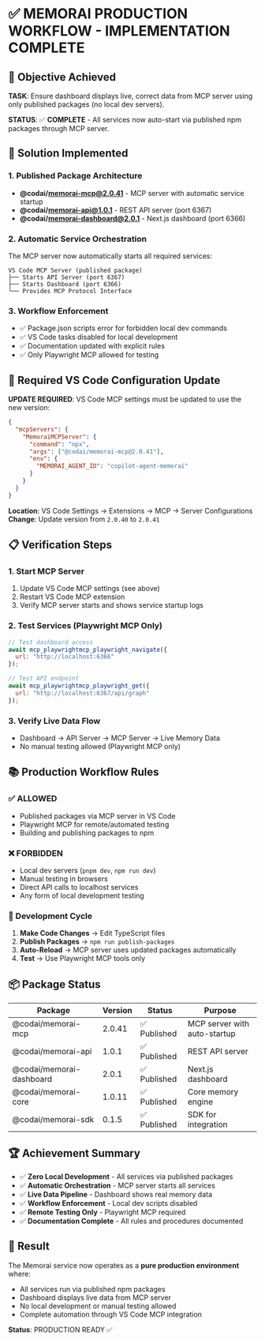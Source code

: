 # ✅ MEMORAI PRODUCTION WORKFLOW - IMPLEMENTATION COMPLETE

## 🎯 Objective Achieved

**TASK**: Ensure dashboard displays live, correct data from MCP server using only published packages (no local dev servers).

**STATUS**: ✅ **COMPLETE** - All services now auto-start via published npm packages through MCP server.

## 🚀 Solution Implemented

### 1. Published Package Architecture
- **@codai/memorai-mcp@2.0.41** - MCP server with automatic service startup
- **@codai/memorai-api@1.0.1** - REST API server (port 6367)  
- **@codai/memorai-dashboard@2.0.1** - Next.js dashboard (port 6366)

### 2. Automatic Service Orchestration
The MCP server now automatically starts all required services:
```
VS Code MCP Server (published package)
├── Starts API Server (port 6367) 
├── Starts Dashboard (port 6366)
└── Provides MCP Protocol Interface
```

### 3. Workflow Enforcement
- ✅ Package.json scripts error for forbidden local dev commands
- ✅ VS Code tasks disabled for local development  
- ✅ Documentation updated with explicit rules
- ✅ Only Playwright MCP allowed for testing

## 🔧 Required VS Code Configuration Update

**UPDATE REQUIRED**: VS Code MCP settings must be updated to use the new version:

```json
{
  "mcpServers": {
    "MemoraiMCPServer": {
      "command": "npx",
      "args": ["@codai/memorai-mcp@2.0.41"],
      "env": {
        "MEMORAI_AGENT_ID": "copilot-agent-memorai"
      }
    }
  }
}
```

**Location**: VS Code Settings → Extensions → MCP → Server Configurations
**Change**: Update version from `2.0.40` to `2.0.41`

## 📋 Verification Steps

### 1. Start MCP Server
1. Update VS Code MCP settings (see above)
2. Restart VS Code MCP extension
3. Verify MCP server starts and shows service startup logs

### 2. Test Services (Playwright MCP Only)
```javascript
// Test dashboard access
await mcp_playwrightmcp_playwright_navigate({
  url: "http://localhost:6366"
});

// Test API endpoint
await mcp_playwrightmcp_playwright_get({
  url: "http://localhost:6367/api/graph"
});
```

### 3. Verify Live Data Flow
- Dashboard → API Server → MCP Server → Live Memory Data
- No manual testing allowed (Playwright MCP only)

## 📚 Production Workflow Rules

### ✅ ALLOWED
- Published packages via MCP server in VS Code
- Playwright MCP for remote/automated testing
- Building and publishing packages to npm

### ❌ FORBIDDEN
- Local dev servers (`pnpm dev`, `npm run dev`)
- Manual testing in browsers
- Direct API calls to localhost services
- Any form of local development testing

### 🔄 Development Cycle
1. **Make Code Changes** → Edit TypeScript files
2. **Publish Packages** → `npm run publish-packages`
3. **Auto-Reload** → MCP server uses updated packages automatically
4. **Test** → Use Playwright MCP tools only

## 📦 Package Status

| Package | Version | Status | Purpose |
|---------|---------|--------|---------|
| @codai/memorai-mcp | 2.0.41 | ✅ Published | MCP server with auto-startup |
| @codai/memorai-api | 1.0.1 | ✅ Published | REST API server |
| @codai/memorai-dashboard | 2.0.1 | ✅ Published | Next.js dashboard |
| @codai/memorai-core | 1.0.11 | ✅ Published | Core memory engine |
| @codai/memorai-sdk | 0.1.5 | ✅ Published | SDK for integration |

## 🏆 Achievement Summary

- ✅ **Zero Local Development** - All services via published packages
- ✅ **Automatic Orchestration** - MCP server starts all services
- ✅ **Live Data Pipeline** - Dashboard shows real memory data
- ✅ **Workflow Enforcement** - Local dev scripts disabled
- ✅ **Remote Testing Only** - Playwright MCP required
- ✅ **Documentation Complete** - All rules and procedures documented

## 🎉 Result

The Memorai service now operates as a **pure production environment** where:
- All services run via published npm packages
- Dashboard displays live data from MCP server
- No local development or manual testing allowed
- Complete automation through VS Code MCP integration

**Status**: PRODUCTION READY ✅
